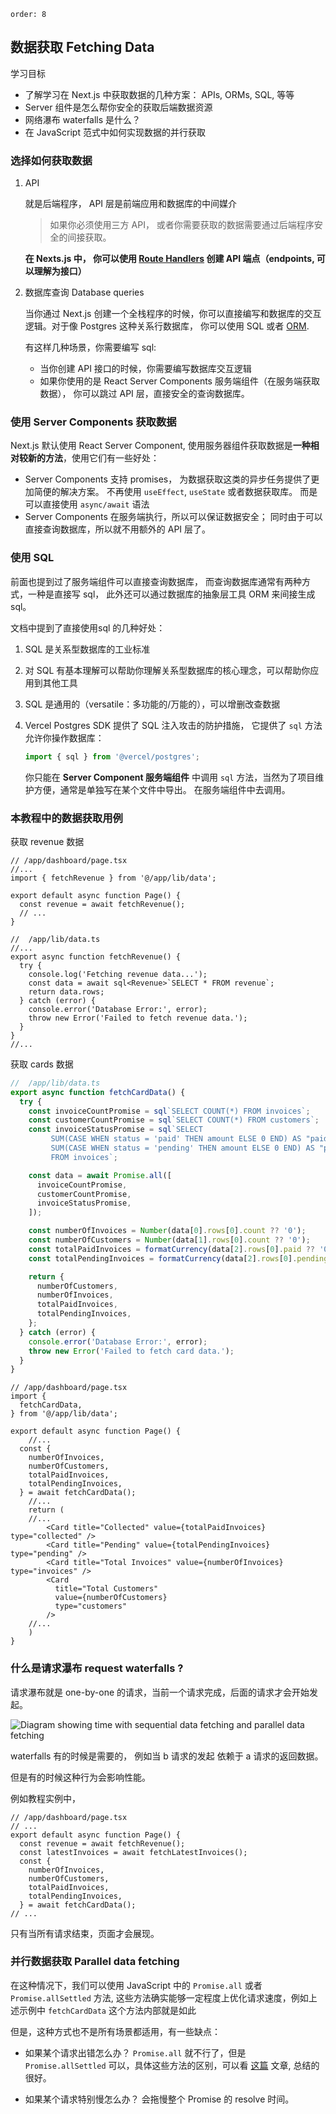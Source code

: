 ```
order: 8
```



## 数据获取 Fetching Data

学习目标

- 了解学习在 Next.js 中获取数据的几种方案： APIs, ORMs, SQL, 等等
- Server 组件是怎么帮你安全的获取后端数据资源
- 网络瀑布 waterfalls 是什么？
- 在 JavaScript 范式中如何实现数据的并行获取



### 选择如何获取数据

1. API

   就是后端程序， API 层是前端应用和数据库的中间媒介

   > 如果你必须使用三方 API， 或者你需要获取的数据需要通过后端程序安全的间接获取。

   **在 Nexts.js 中， 你可以使用  [Route Handlers](https://nextjs.org/docs/app/building-your-application/routing/route-handlers) 创建 API 端点（endpoints, 可以理解为接口）**

2. 数据库查询 Database queries

   当你通过  Next.js 创建一个全栈程序的时候，你可以直接编写和数据库的交互逻辑。对于像 Postgres 这种关系行数据库， 你可以使用 SQL 或者 [ORM](https://vercel.com/docs/storage/vercel-postgres/using-an-orm).

   有这样几种场景，你需要编写 sql:

   - 当你创建 API 接口的时候，你需要编写数据库交互逻辑
   - 如果你使用的是 React Server Components 服务端组件（在服务端获取数据）， 你可以跳过 API 层，直接安全的查询数据库。 



### 使用 Server Components 获取数据

Next.js 默认使用 React Server Component, 使用服务器组件获取数据是**一种相对较新的方法**，使用它们有一些好处：

- Server Components 支持 promises， 为数据获取这类的异步任务提供了更加简便的解决方案。 不再使用 `useEffect`, `useState` 或者数据获取库。 而是可以直接使用 `async/await` 语法
- Server Components 在服务端执行，所以可以保证数据安全； 同时由于可以直接查询数据库，所以就不用额外的  API 层了。 

### 使用 SQL

前面也提到过了服务端组件可以直接查询数据库， 而查询数据库通常有两种方式，一种是直接写 sql， 此外还可以通过数据库的抽象层工具 ORM 来间接生成sql。

文档中提到了直接使用sql 的几种好处：

1. SQL 是关系型数据库的工业标准

2. 对 SQL 有基本理解可以帮助你理解关系型数据库的核心理念，可以帮助你应用到其他工具

3. SQL 是通用的（versatile：多功能的/万能的），可以增删改查数据

4. Vercel Postgres SDK 提供了 SQL 注入攻击的防护措施， 它提供了 `sql` 方法允许你操作数据库：
   ```ts
   import { sql } from '@vercel/postgres';
   ```

   你只能在 **Server Component 服务端组件** 中调用 `sql` 方法，当然为了项目维护方便，通常是单独写在某个文件中导出。 在服务端组件中去调用。 

   



### 本教程中的数据获取用例

获取 revenue 数据

```tsx
// /app/dashboard/page.tsx
//...
import { fetchRevenue } from '@/app/lib/data';
 
export default async function Page() {
  const revenue = await fetchRevenue();
  // ...
}
```

```tsx
//  /app/lib/data.ts
//...
export async function fetchRevenue() {
  try {
    console.log('Fetching revenue data...');
    const data = await sql<Revenue>`SELECT * FROM revenue`;
    return data.rows;
  } catch (error) {
    console.error('Database Error:', error);
    throw new Error('Failed to fetch revenue data.');
  }
}
//...
```

获取 cards 数据

```ts
//  /app/lib/data.ts
export async function fetchCardData() {
  try {
    const invoiceCountPromise = sql`SELECT COUNT(*) FROM invoices`;
    const customerCountPromise = sql`SELECT COUNT(*) FROM customers`;
    const invoiceStatusPromise = sql`SELECT
         SUM(CASE WHEN status = 'paid' THEN amount ELSE 0 END) AS "paid",
         SUM(CASE WHEN status = 'pending' THEN amount ELSE 0 END) AS "pending"
         FROM invoices`;

    const data = await Promise.all([
      invoiceCountPromise,
      customerCountPromise,
      invoiceStatusPromise,
    ]);

    const numberOfInvoices = Number(data[0].rows[0].count ?? '0');
    const numberOfCustomers = Number(data[1].rows[0].count ?? '0');
    const totalPaidInvoices = formatCurrency(data[2].rows[0].paid ?? '0');
    const totalPendingInvoices = formatCurrency(data[2].rows[0].pending ?? '0');

    return {
      numberOfCustomers,
      numberOfInvoices,
      totalPaidInvoices,
      totalPendingInvoices,
    };
  } catch (error) {
    console.error('Database Error:', error);
    throw new Error('Failed to fetch card data.');
  }
}
```

```tsx
// /app/dashboard/page.tsx
import {
  fetchCardData,
} from '@/app/lib/data';

export default async function Page() {
    //...
  const {
    numberOfInvoices,
    numberOfCustomers,
    totalPaidInvoices,
    totalPendingInvoices,
  } = await fetchCardData();    
    //...
    return (
    //...
        <Card title="Collected" value={totalPaidInvoices} type="collected" />
        <Card title="Pending" value={totalPendingInvoices} type="pending" />
        <Card title="Total Invoices" value={numberOfInvoices} type="invoices" />
        <Card
          title="Total Customers"
          value={numberOfCustomers}
          type="customers"
        />
    //...
    )
}
```



### 什么是请求瀑布 request waterfalls ?

请求瀑布就是 one-by-one 的请求，当前一个请求完成，后面的请求才会开始发起。 

![Diagram showing time with sequential data fetching and parallel data fetching](./assets/imageurl=%2Flearn%2Fdark%2Fsequential-parallel-data-fetching.png)

waterfalls 有的时候是需要的， 例如当 b 请求的发起 依赖于 a 请求的返回数据。

但是有的时候这种行为会影响性能。 

例如教程实例中，

```tsx
// /app/dashboard/page.tsx
// ...
export default async function Page() {
  const revenue = await fetchRevenue();
  const latestInvoices = await fetchLatestInvoices();
  const {
    numberOfInvoices,
    numberOfCustomers,
    totalPaidInvoices,
    totalPendingInvoices,
  } = await fetchCardData();
// ...    
```

只有当所有请求结束，页面才会展现。 



### 并行数据获取 Parallel data fetching

在这种情况下，我们可以使用 JavaScript 中的 `Promise.all` 或者 `Promise.allSettled` 方法, 这些方法确实能够一定程度上优化请求速度，例如上述示例中 `fetchCardData` 这个方法内部就是如此

但是，这种方式也不是所有场景都适用，有一些缺点：

- 如果某个请求出错怎么办？ `Promise.all` 就不行了，但是 `Promise.allSettled` 可以，具体这些方法的区别，可以看 [这篇](https://dev.to/shameel/javascript-promise-all-vs-allsettled-and-race-vs-any-3foj) 文章, 总结的很好。 

- 如果某个请求特别慢怎么办？ 会拖慢整个 Promise 的 resolve 时间。

  